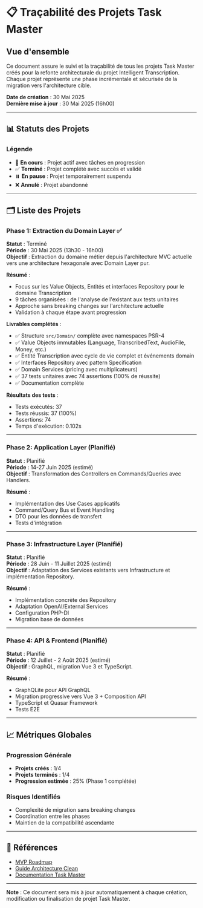 # 📋 Traçabilité des Projets Task Master

## Vue d'ensemble

Ce document assure le suivi et la traçabilité de tous les projets Task Master créés pour la refonte architecturale du projet Intelligent Transcription. Chaque projet représente une phase incrémentale et sécurisée de la migration vers l'architecture cible.

**Date de création** : 30 Mai 2025  
**Dernière mise à jour** : 30 Mai 2025 (16h00)

---

## 📊 Statuts des Projets

### Légende

- 🔄 **En cours** : Projet actif avec tâches en progression
- ✅ **Terminé** : Projet complété avec succès et validé
- ⏸️ **En pause** : Projet temporairement suspendu
- ❌ **Annulé** : Projet abandonné

---

## 🗂️ Liste des Projets

### Phase 1: Extraction du Domain Layer ✅

**Statut** : Terminé  
**Période** : 30 Mai 2025 (13h30 - 16h00)  
**Objectif** : Extraction du domaine métier depuis l'architecture MVC actuelle vers une architecture hexagonale avec Domain Layer pur.

**Résumé** :

- Focus sur les Value Objects, Entités et interfaces Repository pour le domaine Transcription
- 9 tâches organisées : de l'analyse de l'existant aux tests unitaires
- Approche sans breaking changes sur l'architecture actuelle
- Validation à chaque étape avant progression

**Livrables complétés** :

- ✅ Structure `src/Domain/` complète avec namespaces PSR-4
- ✅ Value Objects immutables (Language, TranscribedText, AudioFile, Money, etc.)
- ✅ Entité Transcription avec cycle de vie complet et événements domain
- ✅ Interfaces Repository avec pattern Specification
- ✅ Domain Services (pricing avec multiplicateurs)
- ✅ 37 tests unitaires avec 74 assertions (100% de réussite)
- ✅ Documentation complète

**Résultats des tests** :
- Tests exécutés: 37
- Tests réussis: 37 (100%)
- Assertions: 74
- Temps d'exécution: 0.102s

---

### Phase 2: Application Layer (Planifié)

**Statut** : Planifié  
**Période** : 14-27 Juin 2025 (estimé)  
**Objectif** : Transformation des Controllers en Commands/Queries avec Handlers.

**Résumé** :

- Implémentation des Use Cases applicatifs
- Command/Query Bus et Event Handling
- DTO pour les données de transfert
- Tests d'intégration

---

### Phase 3: Infrastructure Layer (Planifié)

**Statut** : Planifié  
**Période** : 28 Juin - 11 Juillet 2025 (estimé)  
**Objectif** : Adaptation des Services existants vers Infrastructure et implémentation Repository.

**Résumé** :

- Implémentation concrète des Repository
- Adaptation OpenAI/External Services
- Configuration PHP-DI
- Migration base de données

---

### Phase 4: API & Frontend (Planifié)

**Statut** : Planifié  
**Période** : 12 Juillet - 2 Août 2025 (estimé)  
**Objectif** : GraphQL, migration Vue 3 et TypeScript.

**Résumé** :

- GraphQLite pour API GraphQL
- Migration progressive vers Vue 3 + Composition API
- TypeScript et Quasar Framework
- Tests E2E

---

## 📈 Métriques Globales

### Progression Générale

- **Projets créés** : 1/4
- **Projets terminés** : 1/4
- **Progression estimée** : 25% (Phase 1 complétée)

### Risques Identifiés

- Complexité de migration sans breaking changes
- Coordination entre les phases
- Maintien de la compatibilité ascendante

---

## 🔗 Références

- [MVP Roadmap](../MVP_ROADMAP.md)
- [Guide Architecture Clean](clean-architecture-guide.md)
- [Documentation Task Master](https://task-master-docs.example.com)

---

**Note** : Ce document sera mis à jour automatiquement à chaque création, modification ou finalisation de projet Task Master.